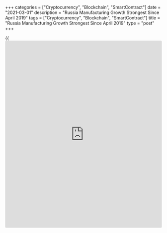 +++
categories = ["Cryptocurrency", "Blockchain", "SmartContract"]
date = "2021-03-01"
description = "Russia Manufacturing Growth Strongest Since April 2019"
tags = ["Cryptocurrency", "Blockchain", "SmartContract"]
title = "Russia Manufacturing Growth Strongest Since April 2019"
type = "post"
+++

{{<iframe id="large-banner" src="https://www.bounty.group/#slide=28.0" width="100%" height="600" scrolling="no" style="border: 0px solid rgb(216, 221, 230); border-radius: 3px;">}}

Russia's manufacturing expanded at the fastest pace in nearly two years
in February, underpinned by robust output and new order growth.

The Russia Manufacturing PMI rose to 51.5 in February from 50.9 in
January, survey data from IHS Markit showed Monday. A reading above 50
suggest growth in the sector. The overall upturn was the sharpest since
April 2019, the research group said.

The pace of decline in export [business][1] slowed, but orders remained
robust. Employment grew the most in over two years.

Business confidence was the highest in over a year, thus back to levels
last seen before the [coronavirus][2] disease 2019 (COVID-19) pandemic.

Vendor performance deteriorated at the fastest pace since May 2020 as
lead time for inputs were longer largely due to transportation delays
and supplier shortages.

Input price inflation was among the steepest since February 2015 and the
pace of output price inflation accelerated to the sharpest in six years
as firms raised prices sharply in a bid to pass on the burden of higher
costs.

"Our current forecast expects industrial production to rise 4.1 percent
in 2021, as the sector seeks to recover from the downturn seen in 2020,"
IHS Markit economist Sian Jones said.

For comments and feedback [contact](https://www.playgroundfx.com/contact/): editorial@rtt[news](https://www.letsplayfx.com/blog/forex-news-website/).com

[Economic News][3]

 **What parts of the world are seeing the best (and worst) economic
performances lately? Click[here][4] to check out our [Econ Scorecard][4]
and find out! See up-to-the-moment [ranking](https://www.playgroundfx.com/blog/crypto-exchange-ranking/)s for the best and worst
performers in [GDP][5], [unemployment rate][6], [inflation][7] and much
more.**

   1. www.rtt[news](https://www.letsplayfx.com/blog/forex-news-website/).com/Content/Business.aspx
   2. www.rtt[news](https://www.letsplayfx.com/blog/forex-news-website/).com/list/coronavirus.aspx
   3. www.rtt[news](https://www.letsplayfx.com/blog/forex-news-website/).com/Content/EconomicNews.aspx
   4. www.rtt[news](https://www.letsplayfx.com/blog/forex-news-website/).com/economic-scorecard/world-rank/retail-sales/highest-performance.aspx
   5. www.rtt[news](https://www.letsplayfx.com/blog/forex-news-website/).com/economic-scorecard/world-rank/GDP/highest-performance.aspx
   6. www.rtt[news](https://www.letsplayfx.com/blog/forex-news-website/).com/economic-scorecard/world-rank/unemployment-rate/lowest-performance.aspx
   7. www.rtt[news](https://www.letsplayfx.com/blog/forex-news-website/).com/economic-scorecard/world-rank/CPI/highest-performance.aspx